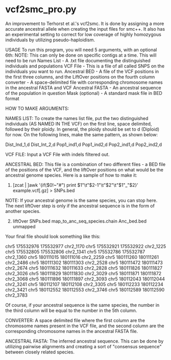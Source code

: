 # vcf2smc_pro.py

An improvement to Terhorst et al.'s vcf2smc. It is done by assigning a more accurate ancestral allele when creating the input files for smc++. It also has an experimental setting to correct for low coverage of highly homozygous individuals by utilizing pseudo-haploidism.

USAGE
To run this program, you will need 5 arguments, with an optional 6th:
NOTE: This can only be done on specific contigs at a time. This will need to be run
Names List - A .txt file documenting the distinguished individuals and populations
VCF File - This is a file of all called SNPS on the individuals you want to run.
Ancestral BED - A file of the VCF positions in the first three columns, and the LiftOver positions on the fourth column
converter - A space-delimited file with corresponding chromosome names in the ancestral FASTA and VCF
Ancestral FASTA - An ancestral sequence of the population in question
Mask (optional) - A standard mask file in BED format

HOW TO MAKE ARGUMENTS:

NAMES LIST:
To create the names list file, put the two distinguished individuals (AS NAMED IN THE VCF) on the first line, space delimited, followed by their ploidy. In general, the ploidy should be set to d (Diploid) for now. On the following lines, make the same pattern, as shown below:

Dist_Ind_1,d Dist_Int_2,d
Pop1_ind1,d Pop1_ind2,d
Pop2_ind1,d Pop2_ind2,d

VCF FILE:
Input a VCF File with indels filtered out.

ANCESTRAL BED:
This file is a combination of two different files - a BED file of the positions of the VCF, and the liftOver positions on what would be the ancestral genome species. Here is a sample of how to make it:

1. [zcat | ]awk '{if($0!~"#") print $1"\t"$2-1"\t"$2"\t"$1"_"$2}' example.vcf[.gz] > SNPs.bed

NOTE: If your ancestral genome is the same species, you can stop here. The next liftOver step is only if the ancestral sequence is in the form of another species.

2. liftOver SNPs.bed map_to_anc_seq_species.chain Anc_bed.bed unmapped

Your final file should look something like this:

chr5    175532976       175532977       chr2_1170
chr5    175532921       175532922       chr2_1225
chr5    175532805       175532806       chr2_1341
chr5    175532786       175532787       chr2_1360
chr5    180111015       180111016       chr2_2259
chr5    180111260       180111261       chr2_2486
chr5    180111302       180111303       chr2_2528
chr5    180111472       180111473       chr2_2674
chr5    180111632       180111633       chr2_2828
chr5    180111826       180111827       chr2_3026
chr5    180111829       180111830       chr2_3029
chr5    180111871       180111872       chr2_3068
chr5    180111896       180111897       chr2_3093
chr5    180112043       180112044       chr2_3241
chr5    180112107       180112108       chr2_3305
chr5    180112233       180112234       chr2_3421
chr5    180112552       180112553       chr2_3746
chr5    180112589       180112590       chr2_3783

Of course, if your ancestral sequence is the same species, the number in the third column will be equal to the number in the 5th column.

CONVERTER:
A space delimited file where the first column are the chromosome names present in the VCF file, and the second column are the corresponding chromosome names in the ancestral FASTA file.

ANCESTRAL FASTA:
The inferred ancestral sequence. This can be done by utilizing pairwise alignments and creating a sort of "consensus sequence" between closely related species.
